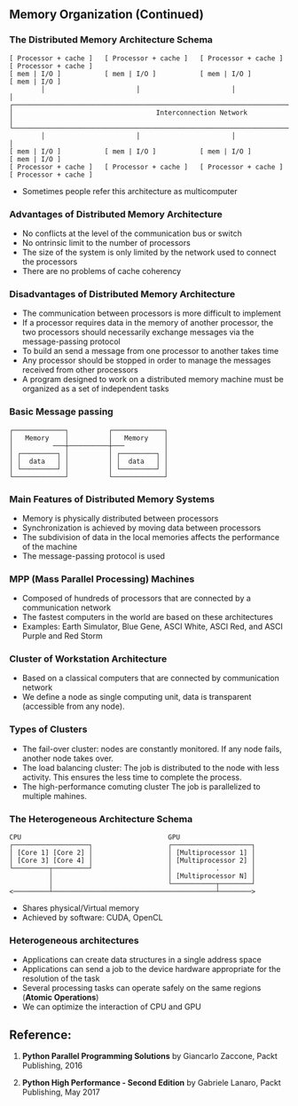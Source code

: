 ## Memory Organization (Continued)

### The Distributed Memory Architecture Schema

    [ Processor + cache ]   [ Processor + cache ]   [ Processor + cache ]   [ Processor + cache ]
    [ mem | I/O ]           [ mem | I/O ]           [ mem | I/O ]           [ mem | I/O ]
            │                       │                       │                       │
    ┌───────────────────────────────────────────────────────────────────────────────────────────┐
    │                                    Interconnection Network                                │
    └───────────────────────────────────────────────────────────────────────────────────────────┘
            │                       │                       │                       │
    [ mem | I/O ]           [ mem | I/O ]           [ mem | I/O ]           [ mem | I/O ]
    [ Processor + cache ]   [ Processor + cache ]   [ Processor + cache ]   [ Processor + cache ]

- Sometimes people refer this architecture as multicomputer     

### Advantages of Distributed Memory Architecture
- No conflicts at the level of the communication bus or switch
- No ontrinsic limit to the number of processors
- The size of the system is only limited by the network used to connect the processors
- There are no problems of cache coherency

### Disadvantages of Distributed Memory Architecture
- The communication between processors is more difficult to implement
- If a processor requires data in the memory of another processor, the two processors should necessarily exchange messages via the message-passing protocol
- To build an send a message from one processor to another takes time
- Any processor should be stopped in order to manage the messages received from other processors
- A program designed to work on a distributed memory machine must be organized as a set of independent tasks

### Basic Message passing

    ┌─────────────┐          ┌─────────────┐   
    │   Memory    │          │   Memory    │
    │          ───┼──────────┼───          │
    │ ┌─────────┐ │          │ ┌─────────┐ │
    │ │  data   │ │          │ │  data   │ │
    │ └─────────┘ │          │ └─────────┘ │
    └─────────────┘          └─────────────┘

### Main Features of Distributed Memory Systems
- Memory is physically distributed between processors
- Synchronization is achieved by moving data between processors
- The subdivision of data in the local memories affects the performance of the machine
- The message-passing protocol is used

### MPP (Mass Parallel Processing) Machines
- Composed of hundreds of processors that are connected by a communication network
- The fastest computers in the world are based on these architectures
- Examples: Earth Simulator, Blue Gene, ASCI White, ASCI Red, and ASCI Purple and Red Storm

### Cluster of Workstation Architecture
- Based on a classical computers that are connected by communication network
- We define a node as single computing unit, data is transparent (accessible from any node).

### Types of Clusters
- The fail-over cluster:
nodes are constantly monitored. If any node fails, another node takes over.
- The load balancing cluster:
The job is distributed to the node with less activity. This ensures the less time to complete the process.
- The high-performance comuting cluster
The job is parallelized to multiple mahines.

### The Heterogeneous Architecture Schema

    CPU                                     GPU
    ┌───────────────────┐                   ┌────────────────────┐
    │ [Core 1] [Core 2] │                   │ [Multiprocessor 1] │
    │ [Core 3] [Core 4] │                   │ [Multiprocessor 2] │
    └─────────┬─────────┘                   │           .        │
              │                             │ [Multiprocessor N] │
              │                             └───────────┬────────┘
    <─────────┴─────────────────────────────────────────┴────────>

- Shares physical/Virtual memory
- Achieved by software: CUDA, OpenCL

### Heterogeneous architectures
- Applications can create data structures in a single address space
- Applications can send a job to the device hardware appropriate for the resolution of the task
- Several processing tasks can operate safely on the same regions (**Atomic Operations**)
- We can optimize the interaction of CPU and GPU

## Reference:

1. **Python Parallel Programming Solutions**
by Giancarlo Zaccone, Packt Publishing, 2016

2. **Python High Performance - Second Edition**
by Gabriele Lanaro, Packt Publishing, May 2017
